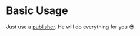 # Basic Usage

Just use a [publisher](https://publisher.laravel-lang.com). He will do everything for you 😎
